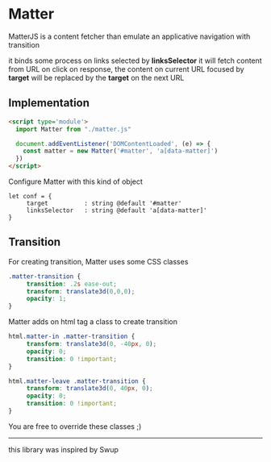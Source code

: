 # Matter

MatterJS is a content fetcher than emulate an applicative navigation with transition

it binds some process on links selected by **linksSelector**
it will fetch content from URL on click
on response, the content on current URL focused by **target** will be replaced by the **target** on the next URL

## Implementation

```HTML
<script type='module'>  
  import Matter from "./matter.js"

  document.addEventListener('DOMContentLoaded', (e) => {
    const matter = new Matter('#matter', 'a[data-matter]')
  })
</script>
```

Configure Matter with this kind of object

```JS
let conf = {
     target          : string @default '#matter'
     linksSelector   : string @default 'a[data-matter]'
}
```

## Transition

For creating transition, Matter uses some CSS classes

```CSS
.matter-transition {
     transition: .2s ease-out;
     transform: translate3d(0,0,0);
     opacity: 1;
}
```

Matter adds on html tag a class to create transition

```CSS
html.matter-in .matter-transition {
     transform: translate3d(0, -40px, 0);
     opacity: 0;
     transition: 0 !important;
}

html.matter-leave .matter-transition {
     transform: translate3d(0, 40px, 0);
     opacity: 0;
     transition: 0 !important; 
}
```

You are free to override these classes ;)

___________________________

 
this library was inspired by Swup
